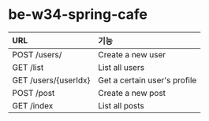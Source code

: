 # be-w34-spring-cafe
| URL                  | 기능                           |
|:---------------------|:-----------------------------|
| POST /users/         | Create a new user            |
| GET /list            | List all users               |
| GET /users/{userIdx} | Get a certain user's profile |
| POST /post           | Create a new post            |
| GET /index           | List all posts               |
